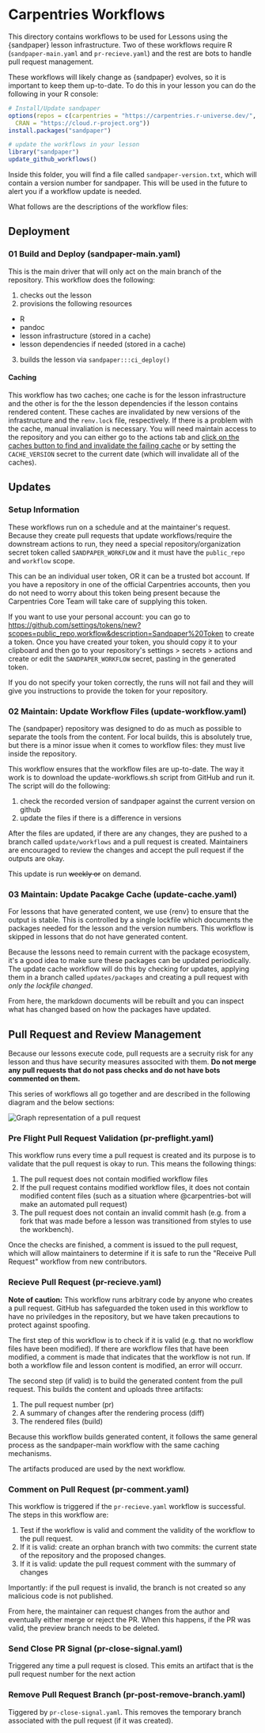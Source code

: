 # Carpentries Workflows

This directory contains workflows to be used for Lessons using the {sandpaper}
lesson infrastructure. Two of these workflows require R (`sandpaper-main.yaml`
and `pr-recieve.yaml`) and the rest are bots to handle pull request management.

These workflows will likely change as {sandpaper} evolves, so it is important to
keep them up-to-date. To do this in your lesson you can do the following in your
R console:

```r
# Install/Update sandpaper
options(repos = c(carpentries = "https://carpentries.r-universe.dev/", 
  CRAN = "https://cloud.r-project.org"))
install.packages("sandpaper")

# update the workflows in your lesson
library("sandpaper")
update_github_workflows()
```

Inside this folder, you will find a file called `sandpaper-version.txt`, which
will contain a version number for sandpaper. This will be used in the future to
alert you if a workflow update is needed.

What follows are the descriptions of the workflow files:

## Deployment

### 01 Build and Deploy (sandpaper-main.yaml)

This is the main driver that will only act on the main branch of the repository.
This workflow does the following:

 1. checks out the lesson
 2. provisions the following resources
   - R
   - pandoc
   - lesson infrastructure (stored in a cache)
   - lesson dependencies if needed (stored in a cache)
 3. builds the lesson via `sandpaper:::ci_deploy()`

#### Caching

This workflow has two caches; one cache is for the lesson infrastructure and 
the other is for the the lesson dependencies if the lesson contains rendered
content. These caches are invalidated by new versions of the infrastructure and
the `renv.lock` file, respectively. If there is a problem with the cache, 
manual invaliation is necessary. You will need maintain access to the repository
and you can either go to the actions tab and [click on the caches button to find
and invalidate the failing cache](https://github.blog/changelog/2022-10-20-manage-caches-in-your-actions-workflows-from-web-interface/) 
or by setting the `CACHE_VERSION` secret to the current date (which will
invalidate all of the caches).

## Updates

### Setup Information

These workflows run on a schedule and at the maintainer's request. Because they
create pull requests that update workflows/require the downstream actions to run,
they need a special repository/organization secret token called 
`SANDPAPER_WORKFLOW` and it must have the `public_repo` and `workflow` scope. 

This can be an individual user token, OR it can be a trusted bot account. If you
have a repository in one of the official Carpentries accounts, then you do not
need to worry about this token being present because the Carpentries Core Team
will take care of supplying this token.

If you want to use your personal account: you can go to 
<https://github.com/settings/tokens/new?scopes=public_repo,workflow&description=Sandpaper%20Token>
to create a token. Once you have created your token, you should copy it to your
clipboard and then go to your repository's settings > secrets > actions and
create or edit the `SANDPAPER_WORKFLOW` secret, pasting in the generated token.

If you do not specify your token correctly, the runs will not fail and they will
give you instructions to provide the token for your repository. 

### 02 Maintain: Update Workflow Files (update-workflow.yaml)

The {sandpaper} repository was designed to do as much as possible to separate 
the tools from the content. For local builds, this is absolutely true, but 
there is a minor issue when it comes to workflow files: they must live inside 
the repository. 

This workflow ensures that the workflow files are up-to-date. The way it work is
to download the update-workflows.sh script from GitHub and run it. The script 
will do the following:

1. check the recorded version of sandpaper against the current version on github
2. update the files if there is a difference in versions

After the files are updated, if there are any changes, they are pushed to a
branch called `update/workflows` and a pull request is created. Maintainers are
encouraged to review the changes and accept the pull request if the outputs
are okay.

This update is run ~~weekly or~~ on demand.

### 03 Maintain: Update Pacakge Cache (update-cache.yaml)

For lessons that have generated content, we use {renv} to ensure that the output
is stable. This is controlled by a single lockfile which documents the packages
needed for the lesson and the version numbers. This workflow is skipped in 
lessons that do not have generated content.

Because the lessons need to remain current with the package ecosystem, it's a
good idea to make sure these packages can be updated periodically. The 
update cache workflow will do this by checking for updates, applying them in a
branch called `updates/packages` and creating a pull request with _only the
lockfile changed_. 

From here, the markdown documents will be rebuilt and you can inspect what has
changed based on how the packages have updated. 

## Pull Request and Review Management

Because our lessons execute code, pull requests are a secruity risk for any
lesson and thus have security measures associted with them. **Do not merge any
pull requests that do not pass checks and do not have bots commented on them.**

This series of workflows all go together and are described in the following 
diagram and the below sections:

![Graph representation of a pull request](https://carpentries.github.io/sandpaper/articles/img/pr-flow.dot.svg)

### Pre Flight Pull Request Validation (pr-preflight.yaml)

This workflow runs every time a pull request is created and its purpose is to
validate that the pull request is okay to run. This means the following things:

1. The pull request does not contain modified workflow files
2. If the pull request contains modified workflow files, it does not contain 
   modified content files (such as a situation where @carpentries-bot will
   make an automated pull request)
3. The pull request does not contain an invalid commit hash (e.g. from a fork
   that was made before a lesson was transitioned from styles to use the
   workbench).

Once the checks are finished, a comment is issued to the pull request, which 
will allow maintainers to determine if it is safe to run the 
"Receive Pull Request" workflow from new contributors.

### Recieve Pull Request (pr-recieve.yaml)

**Note of caution:** This workflow runs arbitrary code by anyone who creates a
pull request. GitHub has safeguarded the token used in this workflow to have no
priviledges in the repository, but we have taken precautions to protect against
spoofing.

The first step of this workflow is to check if it is valid (e.g. that no
workflow files have been modified). If there are workflow files that have been
modified, a comment is made that indicates that the workflow is not run. If 
both a workflow file and lesson content is modified, an error will occurr.

The second step (if valid) is to build the generated content from the pull
request. This builds the content and uploads three artifacts:

1. The pull request number (pr)
2. A summary of changes after the rendering process (diff)
3. The rendered files (build)

Because this workflow builds generated content, it follows the same general 
process as the sandpaper-main workflow with the same caching mechanisms.

The artifacts produced are used by the next workflow.

### Comment on Pull Request (pr-comment.yaml)

This workflow is triggered if the `pr-recieve.yaml` workflow is successful.
The steps in this workflow are:

1. Test if the workflow is valid and comment the validity of the workflow to the
   pull request.
2. If it is valid: create an orphan branch with two commits: the current state
   of the repository and the proposed changes.
3. If it is valid: update the pull request comment with the summary of changes

Importantly: if the pull request is invalid, the branch is not created so any
malicious code is not published. 

From here, the maintainer can request changes from the author and eventually 
either merge or reject the PR. When this happens, if the PR was valid, the 
preview branch needs to be deleted. 

### Send Close PR Signal (pr-close-signal.yaml)

Triggered any time a pull request is closed. This emits an artifact that is the
pull request number for the next action

### Remove Pull Request Branch (pr-post-remove-branch.yaml)

Tiggered by `pr-close-signal.yaml`. This removes the temporary branch associated with
the pull request (if it was created).
